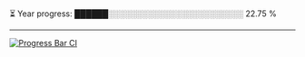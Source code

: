 
⏳ Year progress: ██████░░░░░░░░░░░░░░░░░░░░░░░░ 22.75 %

---

[![Progress Bar CI](https://github.com/thatoranzhevyy/thatoranzhevyy/actions/workflows/node.js.yml/badge.svg)](https://github.com/thatoranzhevyy/thatoranzhevyy/actions/workflows/node.js.yml)

